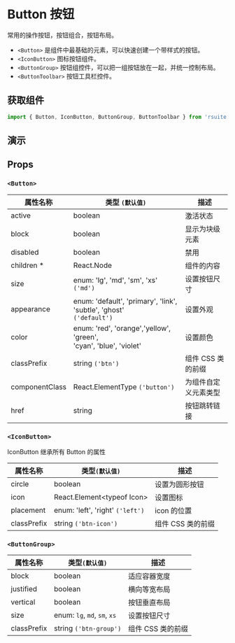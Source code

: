 # Button 按钮

常用的操作按钮，按钮组合，按钮布局。

* `<Button>` 是组件中最基础的元素，可以快速创建一个带样式的按钮。
* `<IconButton>` 图标按钮组件。
* `<ButtonGroup>` 按钮组控件，可以把一组按钮放在一起，并统一控制布局。
* `<ButtonToolbar>` 按钮工具栏控件。

## 获取组件

```js
import { Button, IconButton, ButtonGroup, ButtonToolbar } from 'rsuite';
```

## 演示

<!--{demo}-->

## Props

### `<Button>`

| 属性名称       | 类型 `(默认值)`                                                          | 描述                 |
| -------------- | ------------------------------------------------------------------------ | -------------------- |
| active         | boolean                                                                  | 激活状态             |
| block          | boolean                                                                  | 显示为块级元素       |
| disabled       | boolean                                                                  | 禁用                 |
| children \*    | React.Node                                                               | 组件的内容           |
| size           | enum: 'lg', 'md', 'sm', 'xs' `('md')`                                    | 设置按钮尺寸         |
| appearance     | enum: 'default', 'primary', 'link', 'subtle', 'ghost'<br/> `('default')` | 设置外观             |
| color          | enum: 'red', 'orange','yellow', 'green', <br/>'cyan', 'blue', 'violet'   | 设置颜色             |
| classPrefix    | string `('btn')`                                                         | 组件 CSS 类的前缀       |
| componentClass | React.ElementType `('button')`                                           | 为组件自定义元素类型 |
| href           | string                                                                   | 按钮跳转链接         |

### `<IconButton>`

IconButton 继承所有 Button 的属性

| 属性名称    | 类型`(默认值)`                   | 描述           |
| ----------- | -------------------------------- | -------------- |
| circle      | boolean                          | 设置为圆形按钮 |
| icon        | React.Element&lt;typeof Icon&gt; | 设置图标       |
| placement   | enum: 'left', 'right' `('left')` | icon 的位置    |
| classPrefix | string `('btn-icon')`            | 组件 CSS 类的前缀 |

### `<ButtonGroup>`

| 属性名称    | 类型`(默认值)`               | 描述           |
| ----------- | ---------------------------- | -------------- |
| block       | boolean                      | 适应容器宽度   |
| justified   | boolean                      | 横向等宽布局   |
| vertical    | boolean                      | 按钮垂直布局   |
| size        | enum: `lg`, `md`, `sm`, `xs` | 设置按钮尺寸   |
| classPrefix | string `('btn-group')`       | 组件 CSS 类的前缀 |
